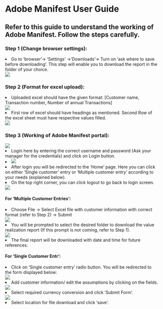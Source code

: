 <h1> Adobe Manifest User Guide </h1>

<h2> Refer to this guide to understand the working of Adobe Manifest. Follow the steps carefully. </h2>
<h3> Step 1 (Change browser settings): </h3>
  <li> Go to ‘browser’-> ‘Settings’ ->’Downloads’-> Turn on ‘ask where to save before downloading’. This step will enable you to download the report in the folder of your choice.</li>
<img src = "https://user-images.githubusercontent.com/62637676/179161577-d24745cb-f950-495a-b1df-31d18b15c054.png">
<h3> Step 2 (Format for excel upload):</h3>
  <li> Uploaded excel should have the given format: [Customer name, Transaction number, Number of annual Transactions] </li>
<img src = "https://user-images.githubusercontent.com/62637676/179163207-66c591d0-d717-4402-aa48-ada2b2d4d351.png">
  <li> First row of excel should have headings as mentioned. Second Row of the excel sheet must have respective values filled. </li>
<img src = "https://user-images.githubusercontent.com/62637676/179163369-a2d18bbc-2f06-41fd-b9fd-2089fe12a148.png">
<h3> Step 3 (Working of Adobe Manifest portal):</h3>
<img src = "https://user-images.githubusercontent.com/62637676/179163572-927bb246-ba83-4b90-8065-c30f808d744b.png">
  <li> Login here by entering the correct username and password (Ask your manager for the credentials) and click on Login button.<li/>
<img src = "https://user-images.githubusercontent.com/62637676/179163675-c7a67a42-5d62-4c95-a1d5-c234dae38cdd.png">
  <li> After login you will be redirected to the ‘Home’ page. Here you can click on either ‘Single customer’ entry or ‘Multiple customer entry’ according to your needs (explained below).</li>
  <li> On the top right corner, you can click logout to go back to login screen.</li>
<img src = "https://user-images.githubusercontent.com/62637676/179163862-ec00fed5-5f49-4769-8ad9-d68ba65223c2.png">

<h4> For ‘Multiple Customer Entries’: </h4>
  <li> Choose File -> Select Excel file with customer information with correct format (refer to Step 2) -> Submit</li>
<img src = "https://user-images.githubusercontent.com/62637676/179164163-8a8e1d5e-79f8-4d36-b1d2-4921ade95954.png">
  <li> You will be prompted to select the desired folder to download the value realization report (If this prompt is not coming, refer to Step 1).</li>
<img src = "https://user-images.githubusercontent.com/62637676/179164267-55bbe587-f648-460b-9d74-fd7b04e651e9.png">
  <li> The final report will be downloaded with date and time for future references. </li>
<h4> For ‘Single Customer Entr’: </h4>
  <li> Click on ‘Single customer entry’ radio button. You will be redirected to the form displayed below:</li>
<img src = "https://user-images.githubusercontent.com/62637676/179164558-3c1e5636-c485-4dd1-b363-25507d89cfd1.png">
  <li> Add customer information/ edit the assumptions by clicking on the fields.</li>
<img src = "https://user-images.githubusercontent.com/62637676/179164735-707c51c1-d1f8-42d1-933a-d6bcb97543df.png">
  <li> Select required currency conversion and click ‘Submit Form’.</li>
<img src = "https://user-images.githubusercontent.com/62637676/179164818-dc169fa9-5a94-41e4-81f5-9f3b9a4677e2.png">
  <li> Select location for file download and click ‘save’. </li>
  
